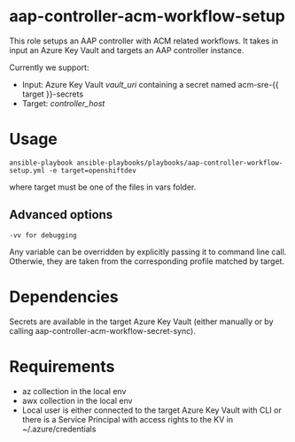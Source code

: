 # aap-controller-acm-workflow-setup
This role setups an AAP controller with ACM related workflows. It takes in input an Azure Key Vault and targets an AAP controller instance.

Currently we support:

- Input: Azure Key Vault *vault_uri* containing a secret named acm-sre-{{ target }}-secrets
- Target: *controller_host*

# Usage

```
ansible-playbook ansible-playbooks/playbooks/aap-controller-workflow-setup.yml -e target=openshiftdev
```
where target must be one of the files in vars folder.

## Advanced options
```
-vv for debugging
```

Any variable can be overridden by explicitly passing it to command line call. Otherwie, they are taken from the corresponding profile matched by target.

# Dependencies
Secrets are available in the target Azure Key Vault (either manually or by calling aap-controller-acm-workflow-secret-sync).

# Requirements
* az collection in the local env
* awx collection in the local env
* Local user is either connected to the target Azure Key Vault with CLI or there is a Service Principal with access rights to the KV in ~/.azure/credentials
